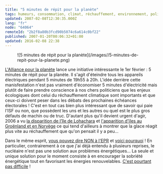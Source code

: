 ```yaml
---
title: "5 minutes de répit pour la planète"
tags: humeurs, consommation, climat, réchauffement, environnement, politique
updated: 2007-02-08T12:30:35.000Z
lang: "fr"
node: "64064"
remoteId: "2b2f8a80b3fcd90b5074c6a614c0bf22"
published: 2007-01-20T00:06:32+01:00
updated: 2016-02-08 22:38
---
```

 <figure class="object-left">![5 minutes de répit pour la planète](/images//5-minutes-de-repit-pour-la-planete.png)
</figure>


[L'Alliance pour la planète](http://www.lalliance.fr/) lance une initiative
intéressante le 1er février : 5 minutes de répit pour la
planète. Il
s'agit d'éteindre tous les appareils électriques pendant 5 minutes de 19h55 à
20h. L'idée derrière cette manisfestation n'est pas vraiment d'économiser 5
minutes d'électricité mais plutôt de faire prendre conscience à nos chers
politiciens que les enjeux écologiques dont celui du réchauffement climatique
sont importants et que ceux-ci doivent peser dans les débats des prochaines
échéances électorales&nbsp;! C'est en tout cas bien plus intéressant que de savoir
qui paie l'ISF ou non, que possèdent les uns et les autres ou quel est le plus
gros défauts de machin ou de truc. D'autant plus qu'il devient urgent d'agir,
2006 a vu [la disparition de l’île de
Lohachara](https://fr.wikipedia.org/wiki/Lohachara)
et [l'apparition d'ïles au Groënland et en
Norvège](http://www.nytimes.com/2007/01/16/science/earth/16gree.html) ce qui
tend d'ailleurs à montrer que la glace réagit plus vite au réchauffement que
qu'on pensait il y a peu...

 
Dans le même esprit, [vous
pouvez dire NON à l'EPR](http://www.stop-epr.org/) et [voici
pourquoi](http://www.stop-epr.org/spip.php?rubrique2) ! En particulier,
contrairement à ce que j'ai déjà entendu à plusieurs reprises, le nucléaire
n'est pas une solution aux problèmes énergétiques... La seule et unique solution
pour le moment consiste à en encourager la sobriété énergétique tout en
favorisant les énergies renouvelables. [C'est pourtant pas
difficile](http://adoptons-la-planete-attitude.wwf.fr/)
!

